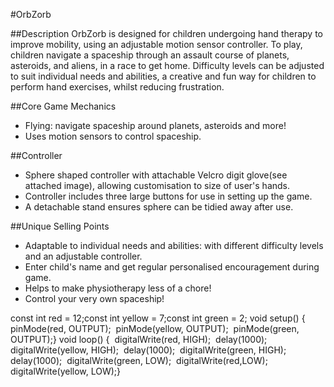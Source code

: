 #OrbZorb

##Description 
OrbZorb is designed for children undergoing hand therapy to improve mobility, using an adjustable motion sensor controller. To play, children navigate a spaceship through an assault course of planets, asteroids, and aliens, in a race to get home. Difficulty levels can be adjusted to suit individual needs and abilities, a creative and fun way for children to perform hand exercises, whilst reducing frustration. 

##Core Game Mechanics
- Flying: navigate spaceship around planets, asteroids and more!
- Uses motion sensors to control spaceship.

##Controller 

- Sphere shaped controller with attachable Velcro digit glove(see attached image), allowing customisation to size of user's hands. 
- Controller includes three large buttons for use in setting up the game. 
- A detachable stand ensures sphere can be tidied away after use. 

##Unique Selling Points
- Adaptable to individual needs and abilities: with different difficulty levels and an adjustable controller.
- Enter child's name and get regular personalised encouragement during game.
- Helps to make physiotherapy less of a chore!
- Control your very own spaceship!

const int red = 12;const int yellow = 7;const int green = 2;
void setup() {  pinMode(red, OUTPUT);  pinMode(yellow, OUTPUT);  pinMode(green, OUTPUT);}
void loop() {  digitalWrite(red, HIGH);  delay(1000);  digitalWrite(yellow, HIGH);  delay(1000);  digitalWrite(green, HIGH);  delay(1000);  digitalWrite(green, LOW);  digitalWrite(red,LOW);  digitalWrite(yellow, LOW);}
